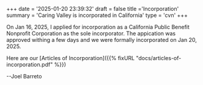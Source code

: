 +++
date = '2025-01-20 23:39:32'
draft = false
title ='Incorporation'
summary = 'Caring Valley is incorporated in California'
type = 'cvn'
+++

On Jan 16, 2025, I applied for incorporation as a California Public Benefit Nonprofit Corporation as the sole incorporator. The appication was approved withing a few days and we were formally incorporated on Jan 20, 2025.

Here are our [Articles of Incorporation]({{% fixURL "docs/articles-of-incorporation.pdf" %}})


--Joel Barreto